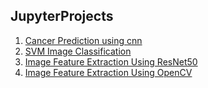 ## JupyterProjects

<ol>
  <li><a href="/notebooks/cancer-prediction-using-cnn/cnn-for-skin-cancer-detection.ipynb">Cancer Prediction using cnn</a></li>
  <li><a href="/notebooks/image-classification-svm/Test.ipynb">SVM Image Classification</a></li>
  <li><a href="/notebooks/ML-Project/FeaureExtract_ResNet50.ipynb">Image Feature Extraction Using ResNet50</a></li>
  <li><a href="/notebooks/ML-Project/FeatureExtract_CV2.ipynb">Image Feature Extraction Using OpenCV</a></li>
</ol>
